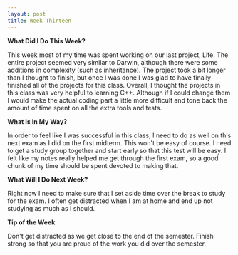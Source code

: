```yaml
---
layout: post
title: Week Thirteen
---
```


**What Did I Do This Week?**

This week most of my time was spent working on our last project, Life.  The entire project seemed very similar to Darwin, although there were some additions in complexity (such as inheritance).  The project took a bit longer than I thought to finish, but once I was done I was glad to have finally finished all of the projects for this class.  Overall, I thought the projects in this class was very helpful to learning C++.  Although if I could change them I would make the actual coding part a little more difficult and tone back the amount of time spent on all the extra tools and tests.  

**What Is In My Way?**

In order to feel like I was successful in this class, I need to do as well on this next exam as I did on the first midterm.  This won't be easy of course.  I need to get a study group together and start early so that this test will be easy.  I felt like my notes really helped me get through the first exam, so a good chunk of my time should be spent devoted to making that.


**What Will I Do Next Week?**

Right now I need to make sure that I set aside time over the break to study for the exam.  I often get distracted when I am at home and end up not studying as much as I should.  

**Tip of the Week**

Don't get distracted as we get close to the end of the semester.  Finish strong so that you are proud of the work you did over the semester.
